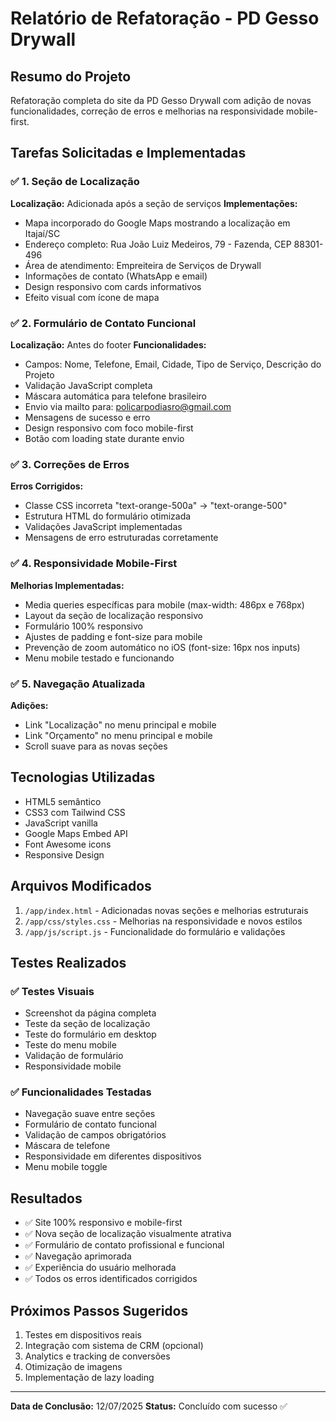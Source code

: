 # Relatório de Refatoração - PD Gesso Drywall

## Resumo do Projeto
Refatoração completa do site da PD Gesso Drywall com adição de novas funcionalidades, correção de erros e melhorias na responsividade mobile-first.

## Tarefas Solicitadas e Implementadas

### ✅ 1. Seção de Localização
**Localização:** Adicionada após a seção de serviços
**Implementações:**
- Mapa incorporado do Google Maps mostrando a localização em Itajaí/SC
- Endereço completo: Rua João Luiz Medeiros, 79 - Fazenda, CEP 88301-496
- Área de atendimento: Empreiteira de Serviços de Drywall
- Informações de contato (WhatsApp e email)
- Design responsivo com cards informativos
- Efeito visual com ícone de mapa

### ✅ 2. Formulário de Contato Funcional
**Localização:** Antes do footer
**Funcionalidades:**
- Campos: Nome, Telefone, Email, Cidade, Tipo de Serviço, Descrição do Projeto
- Validação JavaScript completa
- Máscara automática para telefone brasileiro
- Envio via mailto para: policarpodiasro@gmail.com
- Mensagens de sucesso e erro
- Design responsivo com foco mobile-first
- Botão com loading state durante envio

### ✅ 3. Correções de Erros
**Erros Corrigidos:**
- Classe CSS incorreta "text-orange-500a" → "text-orange-500"
- Estrutura HTML do formulário otimizada
- Validações JavaScript implementadas
- Mensagens de erro estruturadas corretamente

### ✅ 4. Responsividade Mobile-First
**Melhorias Implementadas:**
- Media queries específicas para mobile (max-width: 486px e 768px)
- Layout da seção de localização responsivo
- Formulário 100% responsivo
- Ajustes de padding e font-size para mobile
- Prevenção de zoom automático no iOS (font-size: 16px nos inputs)
- Menu mobile testado e funcionando

### ✅ 5. Navegação Atualizada
**Adições:**
- Link "Localização" no menu principal e mobile
- Link "Orçamento" no menu principal e mobile
- Scroll suave para as novas seções

## Tecnologias Utilizadas
- HTML5 semântico
- CSS3 com Tailwind CSS
- JavaScript vanilla
- Google Maps Embed API
- Font Awesome icons
- Responsive Design

## Arquivos Modificados
1. `/app/index.html` - Adicionadas novas seções e melhorias estruturais
2. `/app/css/styles.css` - Melhorias na responsividade e novos estilos
3. `/app/js/script.js` - Funcionalidade do formulário e validações

## Testes Realizados
### ✅ Testes Visuais
- Screenshot da página completa
- Teste da seção de localização
- Teste do formulário em desktop
- Teste do menu mobile
- Validação de formulário
- Responsividade mobile

### ✅ Funcionalidades Testadas
- Navegação suave entre seções
- Formulário de contato funcional
- Validação de campos obrigatórios
- Máscara de telefone
- Responsividade em diferentes dispositivos
- Menu mobile toggle

## Resultados
- ✅ Site 100% responsivo e mobile-first
- ✅ Nova seção de localização visualmente atrativa
- ✅ Formulário de contato profissional e funcional
- ✅ Navegação aprimorada
- ✅ Experiência do usuário melhorada
- ✅ Todos os erros identificados corrigidos

## Próximos Passos Sugeridos
1. Testes em dispositivos reais
2. Integração com sistema de CRM (opcional)
3. Analytics e tracking de conversões
4. Otimização de imagens
5. Implementação de lazy loading

---
**Data de Conclusão:** 12/07/2025
**Status:** Concluído com sucesso ✅